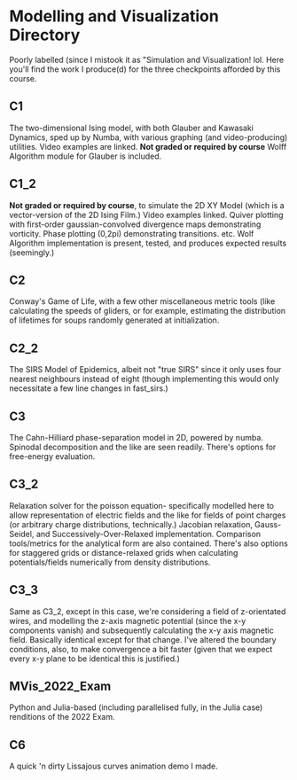 # Modelling and Visualization Directory
Poorly labelled (since I mistook it as "Simulation and Visualization! lol. Here you'll find the work I produce(d) for the three checkpoints afforded by this course. 

## C1 
The two-dimensional Ising model, with both Glauber and Kawasaki Dynamics, sped up by Numba, with various graphing (and video-producing) utilities. Video examples are linked. **Not graded or required by course** Wolff Algorithm module for Glauber is included. 

## C1_2
**Not graded or required by course**, to simulate the 2D XY Model (which is a vector-version of the 2D Ising Film.) Video examples linked. Quiver plotting with first-order gaussian-convolved divergence maps demonstrating vorticity. Phase plotting (0,2pi) demonstrating transitions. etc. Wolf Algorithm implementation is present, tested, and produces expected results (seemingly.) 

## C2 
Conway's Game of Life, with a few other miscellaneous metric tools (like calculating the speeds of gliders, or for example, estimating the distribution of lifetimes for soups randomly generated at initialization.

## C2_2
The SIRS Model of Epidemics, albeit not "true SIRS" since it only uses four nearest neighbours instead of eight (though implementing this would only necessitate a few line changes in fast_sirs.) 

## C3
The Cahn-Hilliard phase-separation model in 2D, powered by numba. Spinodal decomposition and the like are seen readily. There's options for free-energy evaluation.

## C3_2
Relaxation solver for the poisson equation- specifically modelled here to allow representation of electric fields and the like for fields of point charges (or arbitrary charge distributions, technically.) Jacobian relaxation, Gauss-Seidel, and Successively-Over-Relaxed implementation. Comparison tools/metrics for the analytical form are also contained. There's also options for staggered grids or distance-relaxed grids when calculating potentials/fields numerically from density distributions.

## C3_3
Same as C3_2, except in this case, we're considering a field of z-orientated wires, and modelling the z-axis magnetic potential (since the x-y components vanish) and subsequently calculating the x-y axis magnetic field. Basically identical except for that change. I've altered the boundary conditions, also, to make convergence a bit faster (given that we expect every x-y plane to be identical this is justified.)  

## MVis_2022_Exam
Python and Julia-based (including parallelised fully, in the Julia case) renditions of the 2022 Exam. 

## C6 
A quick 'n dirty Lissajous curves animation demo I made. 